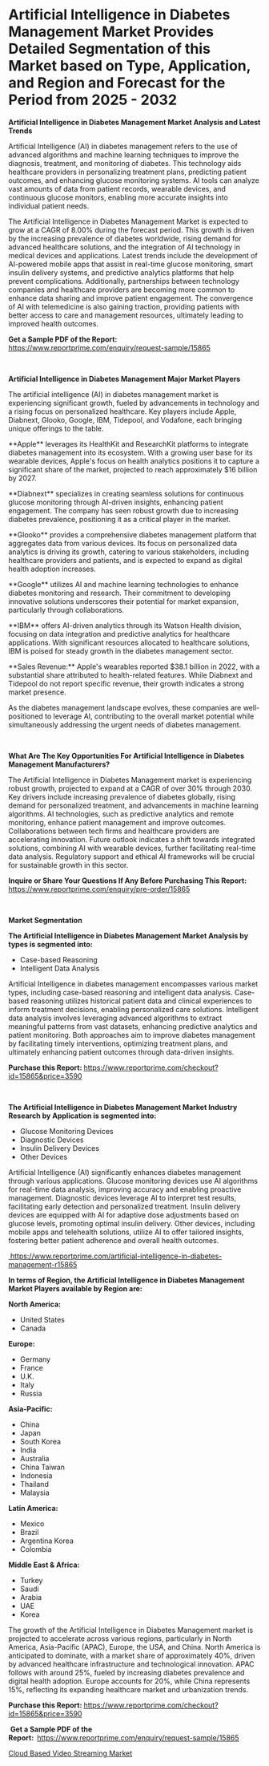 <p><h1>Artificial Intelligence in Diabetes Management Market Provides Detailed Segmentation of this Market based on Type, Application, and Region and Forecast for the Period from 2025 - 2032</h1></p><p><strong>Artificial Intelligence in Diabetes Management Market Analysis and Latest Trends</strong></p>
<p><p>Artificial Intelligence (AI) in diabetes management refers to the use of advanced algorithms and machine learning techniques to improve the diagnosis, treatment, and monitoring of diabetes. This technology aids healthcare providers in personalizing treatment plans, predicting patient outcomes, and enhancing glucose monitoring systems. AI tools can analyze vast amounts of data from patient records, wearable devices, and continuous glucose monitors, enabling more accurate insights into individual patient needs.</p><p>The Artificial Intelligence in Diabetes Management Market is expected to grow at a CAGR of 8.00% during the forecast period. This growth is driven by the increasing prevalence of diabetes worldwide, rising demand for advanced healthcare solutions, and the integration of AI technology in medical devices and applications. Latest trends include the development of AI-powered mobile apps that assist in real-time glucose monitoring, smart insulin delivery systems, and predictive analytics platforms that help prevent complications. Additionally, partnerships between technology companies and healthcare providers are becoming more common to enhance data sharing and improve patient engagement. The convergence of AI with telemedicine is also gaining traction, providing patients with better access to care and management resources, ultimately leading to improved health outcomes.</p></p>
<p><strong>Get a Sample PDF of the Report:&nbsp;</strong> <a href="https://www.reportprime.com/enquiry/request-sample/15865?utm_campaign=1766&utm_medium=2&utm_source=Github&utm_content=ia&utm_term=20032025&utm_id=artificial-intelligence-in-diabetes-management">https://www.reportprime.com/enquiry/request-sample/15865</a></p>
<p>&nbsp;</p>
<p><strong>Artificial Intelligence in Diabetes Management Major Market Players</strong></p>
<p><p>The artificial intelligence (AI) in diabetes management market is experiencing significant growth, fueled by advancements in technology and a rising focus on personalized healthcare. Key players include Apple, Diabnext, Glooko, Google, IBM, Tidepool, and Vodafone, each bringing unique offerings to the table.</p><p>**Apple** leverages its HealthKit and ResearchKit platforms to integrate diabetes management into its ecosystem. With a growing user base for its wearable devices, Apple's focus on health analytics positions it to capture a significant share of the market, projected to reach approximately $16 billion by 2027.</p><p>**Diabnext** specializes in creating seamless solutions for continuous glucose monitoring through AI-driven insights, enhancing patient engagement. The company has seen robust growth due to increasing diabetes prevalence, positioning it as a critical player in the market.</p><p>**Glooko** provides a comprehensive diabetes management platform that aggregates data from various devices. Its focus on personalized data analytics is driving its growth, catering to various stakeholders, including healthcare providers and patients, and is expected to expand as digital health adoption increases.</p><p>**Google** utilizes AI and machine learning technologies to enhance diabetes monitoring and research. Their commitment to developing innovative solutions underscores their potential for market expansion, particularly through collaborations.</p><p>**IBM** offers AI-driven analytics through its Watson Health division, focusing on data integration and predictive analytics for healthcare applications. With significant resources allocated to healthcare solutions, IBM is poised for steady growth in the diabetes management sector.</p><p>**Sales Revenue:** Apple's wearables reported $38.1 billion in 2022, with a substantial share attributed to health-related features. While Diabnext and Tidepool do not report specific revenue, their growth indicates a strong market presence.</p><p>As the diabetes management landscape evolves, these companies are well-positioned to leverage AI, contributing to the overall market potential while simultaneously addressing the urgent needs of diabetes management.</p></p>
<p>&nbsp;</p>
<p><strong>What Are The Key Opportunities For Artificial Intelligence in Diabetes Management Manufacturers?</strong></p>
<p><p>The Artificial Intelligence in Diabetes Management market is experiencing robust growth, projected to expand at a CAGR of over 30% through 2030. Key drivers include increasing prevalence of diabetes globally, rising demand for personalized treatment, and advancements in machine learning algorithms. AI technologies, such as predictive analytics and remote monitoring, enhance patient management and improve outcomes. Collaborations between tech firms and healthcare providers are accelerating innovation. Future outlook indicates a shift towards integrated solutions, combining AI with wearable devices, further facilitating real-time data analysis. Regulatory support and ethical AI frameworks will be crucial for sustainable growth in this sector.</p></p>
<p><strong>Inquire or Share Your Questions If Any Before Purchasing This Report:</strong> <a href="https://www.reportprime.com/enquiry/pre-order/15865?utm_campaign=1766&utm_medium=2&utm_source=Github&utm_content=ia&utm_term=20032025&utm_id=artificial-intelligence-in-diabetes-management">https://www.reportprime.com/enquiry/pre-order/15865</a></p>
<p>&nbsp;</p>
<p><strong>Market Segmentation</strong></p>
<p><strong>The Artificial Intelligence in Diabetes Management Market Analysis by types is segmented into:</strong></p>
<p><ul><li>Case-based Reasoning</li><li>Intelligent Data Analysis</li></ul></p>
<p><p>Artificial Intelligence in diabetes management encompasses various market types, including case-based reasoning and intelligent data analysis. Case-based reasoning utilizes historical patient data and clinical experiences to inform treatment decisions, enabling personalized care solutions. Intelligent data analysis involves leveraging advanced algorithms to extract meaningful patterns from vast datasets, enhancing predictive analytics and patient monitoring. Both approaches aim to improve diabetes management by facilitating timely interventions, optimizing treatment plans, and ultimately enhancing patient outcomes through data-driven insights.</p></p>
<p><strong>Purchase this Report:&nbsp;</strong><a href="https://www.reportprime.com/checkout?id=15865&price=3590&utm_campaign=1766&utm_medium=2&utm_source=Github&utm_content=ia&utm_term=20032025&utm_id=artificial-intelligence-in-diabetes-management">https://www.reportprime.com/checkout?id=15865&price=3590</a></p>
<p>&nbsp;</p>
<p><strong>The Artificial Intelligence in Diabetes Management Market Industry Research by Application is segmented into:</strong></p>
<p><ul><li>Glucose Monitoring Devices</li><li>Diagnostic Devices</li><li>Insulin Delivery Devices</li><li>Other Devices</li></ul></p>
<p><p>Artificial Intelligence (AI) significantly enhances diabetes management through various applications. Glucose monitoring devices use AI algorithms for real-time data analysis, improving accuracy and enabling proactive management. Diagnostic devices leverage AI to interpret test results, facilitating early detection and personalized treatment. Insulin delivery devices are equipped with AI for adaptive dose adjustments based on glucose levels, promoting optimal insulin delivery. Other devices, including mobile apps and telehealth solutions, utilize AI to offer tailored insights, fostering better patient adherence and overall health outcomes.</p></p>
<p><a href="https://www.reportprime.com/artificial-intelligence-in-diabetes-management-r15865?utm_campaign=1766&utm_medium=2&utm_source=Github&utm_content=ia&utm_term=20032025&utm_id=artificial-intelligence-in-diabetes-management">&nbsp;https://www.reportprime.com/artificial-intelligence-in-diabetes-management-r15865</a></p>
<p><strong>In terms of Region, the Artificial Intelligence in Diabetes Management Market Players available by Region are:</strong></p>
<p>
    <p> <strong> North America: </strong>
        <ul>
            <li>United States</li>
            <li>Canada</li>
        </ul>
        </p> 
    <p> <strong> Europe: </strong>
        <ul>
            <li>Germany</li>
            <li>France</li>
            <li>U.K.</li>
            <li>Italy</li>
            <li>Russia</li>
        </ul>
        </p> 
    <p> <strong> Asia-Pacific: </strong>
        <ul>
            <li>China</li>
            <li>Japan</li>
            <li>South Korea</li>
            <li>India</li>
            <li>Australia</li>
            <li>China Taiwan</li>
            <li>Indonesia</li>
            <li>Thailand</li>
            <li>Malaysia</li>
        </ul>
        </p> 
    <p> <strong> Latin America: </strong>
        <ul>
            <li>Mexico</li>
            <li>Brazil</li>
            <li>Argentina Korea</li>
            <li>Colombia</li>
        </ul>
        </p> 
    <p> <strong> Middle East & Africa: </strong>
        <ul>
            <li>Turkey</li>
            <li>Saudi</li>
            <li>Arabia</li>
            <li>UAE</li>
            <li>Korea</li>
        </ul>
    </p>
    </p>
<p><p>The growth of the Artificial Intelligence in Diabetes Management market is projected to accelerate across various regions, particularly in North America, Asia-Pacific (APAC), Europe, the USA, and China. North America is anticipated to dominate, with a market share of approximately 40%, driven by advanced healthcare infrastructure and technological innovation. APAC follows with around 25%, fueled by increasing diabetes prevalence and digital health adoption. Europe accounts for 20%, while China represents 15%, reflecting its expanding healthcare market and urbanization trends.</p></p>
<p><strong>Purchase this Report: </strong><a href="https://www.reportprime.com/checkout?id=15865&price=3590&utm_campaign=1766&utm_medium=2&utm_source=Github&utm_content=ia&utm_term=20032025&utm_id=artificial-intelligence-in-diabetes-management">https://www.reportprime.com/checkout?id=15865&price=3590</a></p>
<p>&nbsp;<strong>Get a Sample PDF of the Report:&nbsp;&nbsp;</strong><a href="https://www.reportprime.com/enquiry/request-sample/15865?utm_campaign=1766&utm_medium=2&utm_source=Github&utm_content=ia&utm_term=20032025&utm_id=artificial-intelligence-in-diabetes-management">https://www.reportprime.com/enquiry/request-sample/15865</a></p>
<p><strong></strong></p>
<p><p><a href="https://github.com/aaryaheron0c/Market-Research-Report-List-1/blob/main/cloud-based-video-streaming-market.md?utm_campaign=1766&utm_medium=2&utm_source=Github&utm_content=ia&utm_term=20032025&utm_id=artificial-intelligence-in-diabetes-management">Cloud Based Video Streaming Market</a></p></p>